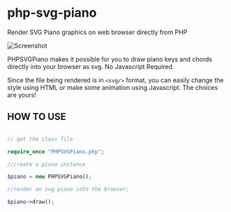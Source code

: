 # php-svg-piano
Render SVG Piano graphics on web browser directly from PHP

![Screenshot](https://i.imgur.com/SoccqnB.png)

PHPSVGPiano makes it possible for you to draw piano keys and chords directly into your browser as svg. No Javascript Required.

Since the file being rendered is in ```<svg/>``` format, you can easily change the style using HTML or make some animation using Javascript. The choices are yours!

## HOW TO USE

```php

// get the class file

require_once "PHPSVGPiano.php";

//create a piano instance

$piano = new PHPSVGPiano();

//render an svg piano into the browser;

$piano->draw();

```

